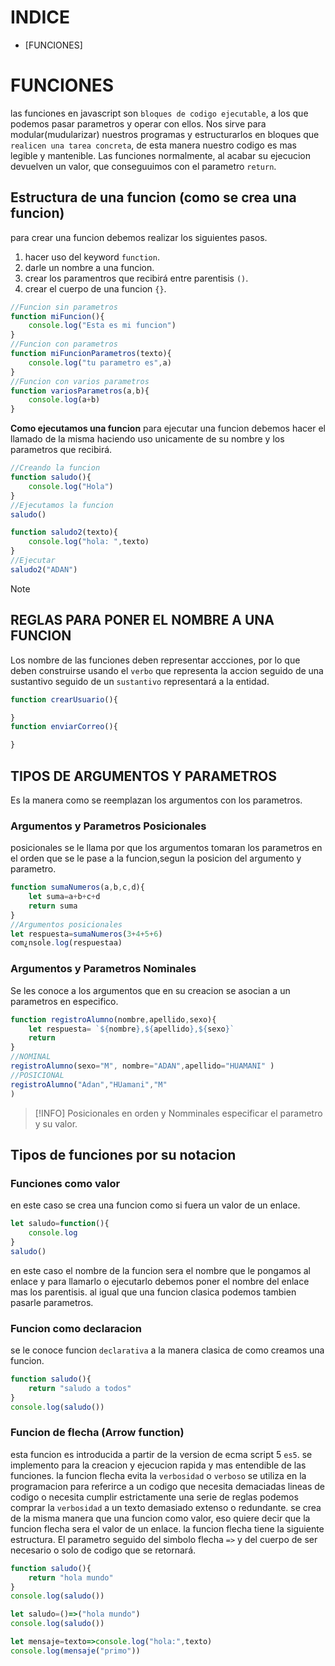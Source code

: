 # INDICE
- [FUNCIONES]

# FUNCIONES

las funciones en javascript son `bloques de codigo ejecutable`, a los que podemos pasar parametros y operar con ellos. 
Nos sirve para modular(mudularizar) nuestros programas y estructurarlos en bloques que `realicen una tarea concreta`, de esta manera nuestro codigo es mas legible y mantenible.
Las funciones normalmente, al acabar su ejecucion devuelven un valor, que conseguuimos con el parametro `return`.

## Estructura de una funcion (como se crea una funcion)
para crear una funcion debemos realizar los siguientes pasos.
1. hacer uso del keyword `function`.
2. darle un nombre a una funcion.
3. crear los paramentros que recibirá entre parentisis `()`.
4. crear el cuerpo de una funcion `{}`.
```js
//Funcion sin parametros
function miFuncion(){
    console.log("Esta es mi funcion")
}
//Funcion con parametros
function miFuncionParametros(texto){
    console.log("tu parametro es",a)
}
//Funcion con varios parametros
function variosParametros(a,b){
    console.log(a+b)
}
```
**Como ejecutamos una funcion**
para ejecutar una funcion debemos hacer el llamado de la misma haciendo uso unicamente de su nombre y los parametros que recibirá.
```js
//Creando la funcion
function saludo(){
    console.log("Hola")
}
//Ejecutamos la funcion
saludo()

function saludo2(texto){
    console.log("hola: ",texto)
}
//Ejecutar 
saludo2("ADAN")
```
> [!NOTE]
> **REGLAS PARA PONER EL NOMBRE A UNA FUNCION**
> - 
> Los nombre de las funciones deben representar accciones, por lo que deben construirse usando el `verbo` que representa la accion seguido de una sustantivo seguido de un `sustantivo` representará a la entidad.
```js
function crearUsuario(){

}
function enviarCorreo(){

}
```
## TIPOS DE ARGUMENTOS Y PARAMETROS
Es la manera como se reemplazan los argumentos con los parametros.
### Argumentos y Parametros Posicionales
posicionales se le llama por que los argumentos tomaran los parametros en el orden que se le pase a la funcion,segun la posicion del argumento y parametro.
```js
function sumaNumeros(a,b,c,d){
    let suma=a+b+c+d
    return suma
}
//Argumentos posicionales
let respuesta=sumaNumeros(3+4+5+6)
com¿nsole.log(respuestaa)
```
### Argumentos y Parametros Nominales
Se les conoce a los argumentos que en su creacion se asocian a un parametros en especifico.
```js
function registroAlumno(nombre,apellido,sexo){
    let respuesta= `${nombre},${apellido},${sexo}`
    return
}
//NOMINAL
registroAlumno(sexo="M", nombre="ADAN",apellido="HUAMANI" )
//POSICIONAL
registroAlumno("Adan","HUamani","M"
)
```
> [!INFO]
> Posicionales en orden y Nomminales especificar el parametro y su valor.

## Tipos de funciones por su notacion
### Funciones como valor
en este caso se crea una funcion como si fuera un valor de un enlace.
```js
let saludo=function(){
    console.log
}
saludo()
```
en este caso el nombre de la funcion sera el nombre que le pongamos al enlace y para llamarlo o ejecutarlo debemos poner el nombre del enlace mas los parentisis.
al igual que una funcion clasica podemos tambien pasarle parametros.
### Funcion como declaracion 
se le conoce funcion `declarativa` a la manera clasica de como creamos una funcion.
```js
function saludo(){
    return "saludo a todos"
}
console.log(saludo())
```
### Funcion de flecha (Arrow function)
esta funcion es introducida a partir de la version de ecma script 5 `es5`.
se implemento para la creacion y ejecucion rapida y mas entendible de las funciones.
la funcion flecha evita la `verbosidad` o `verboso` se utiliza en la programacion para referirce a un codigo que necesita demaciadas lineas de codigo o necesita cumplir estrictamente una serie de reglas podemos comprar la `verbosidad` a un texto demasiado extenso o redundante.
se crea de la misma manera que una funcion como valor, eso quiere decir que la funcion flecha sera el valor de un enlace.
la funcion flecha tiene la siguiente estructura.
El parametro seguido del simbolo flecha `=>` y del cuerpo de ser necesario o solo de codigo que se retornará.
```js
function saludo(){
    return "hola mundo"
}
console.log(saludo())

let saludo=()=>("hola mundo")
console.log(saludo())

let mensaje=texto=>console.log("hola:",texto)
console.log(mensaje("primo"))
```